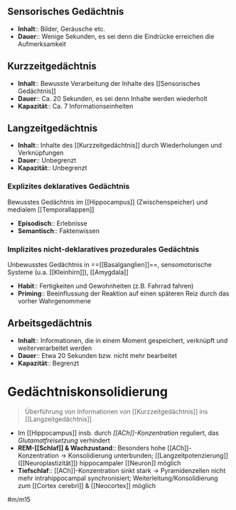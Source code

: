## Sensorisches Gedächtnis
- **Inhalt**:: Bilder, Geräusche etc.
- **Dauer**:: Wenige Sekunden, es sei denn die Eindrücke erreichen die Aufmerksamkeit
##   Kurzzeitgedächtnis
-   **Inhalt**:: Bewusste Verarbeitung der Inhalte des [[Sensorisches Gedächtnis]]
-   **Dauer**:: Ca. 20 Sekunden, es sei denn Inhalte werden wiederholt
-   **Kapazität**:: Ca. 7 Informationseinheiten
##   Langzeitgedächtnis
-   **Inhalt**:: Inhalte des [[Kurzzeitgedächtnis]] durch Wiederholungen und Verknüpfungen
-   **Dauer**:: Unbegrenzt
-   **Kapazität**:: Unbegrenzt
### Explizites deklaratives Gedächtnis 
Bewusstes Gedächtnis im [[Hippocampus]] (Zwischenspeicher) und medialem [[Temporallappen]]
- **Episodisch**:: Erlebnisse
- **Semantisch**:: Faktenwissen
### Implizites nicht-deklaratives prozedurales Gedächtnis
Unbewusstes Gedächtnis in ==[[Basalganglien]]==, sensomotorische Systeme (u.a. [[Kleinhirn]]), [[Amygdala]]
- **Habit**:: Fertigkeiten und Gewohnheiten (z.B. Fahrrad fahren)
- **Priming**:: Beeinflussung der Reaktion auf einen späteren Reiz durch das vorher Wahrgenommene

##   Arbeitsgedächtnis 
-   **Inhalt**:: Informationen, die in einem Moment gespeichert, verknüpft und weiterverarbeitet werden 
-   **Dauer**:: Etwa 20 Sekunden bzw. nicht mehr bearbeitet
-   **Kapazität**:: Begrenzt

# Gedächtniskonsolidierung
> Überführung von Informationen von [[Kurzzeitgedächtnis]] ins [[Langzeitgedächtnis]]

- Im [[Hippocampus]] insb. durch *[[ACh]]-Konzentration* reguliert, das *Glutamatfreisetzung* verhindert
- **REM-[[Schlaf]] & Wachzustand**:: Besonders hohe [[ACh]]-Konzentration → Konsolidierung unterbunden; [[Langzeitpotenzierung]] ([[Neuroplastizität]]) hippocampaler [[Neuron]] möglich
- **Tiefschlaf**:: [[ACh]]-Konzentration sinkt stark → Pyramidenzellen nicht mehr intrahippocampal synchronisiert; Weiterleitung/Konsolidierung zum [[Cortex cerebri]] & [[Neocortex]] möglich

#m/m15 
